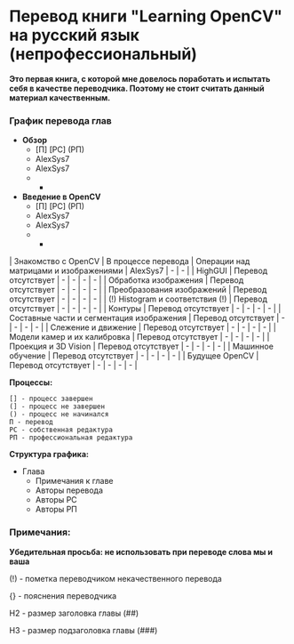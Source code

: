 # Перевод книги "Learning OpenCV" на русский язык (непрофессиональный)

**Это первая книга, с которой мне довелось поработать и испытать себя в качестве переводчика. Поэтому не стоит считать данный материал качественным.**

### График перевода глав

* **Обзор**
    * [П] [РС] (РП) 
    * AlexSys7 
    * AlexSys7 
    * -
* **Введение в OpenCV** 
    * [П] [РС] (РП) 
    * AlexSys7
    * AlexSys7 
    * -

| Знакомство с OpenCV | В процессе перевода | Операции над матрицами и изображениями | AlexSys7 | - | - |
| HighGUI | Перевод отсутствует | - | - | - | - |
| Обработка изображения | Перевод отсутствует | - | - | - | - |
| Преобразования изображений | Перевод отсутствует | - | - | - | - |
| (!) Histogram и соответствия (!) | Перевод отсутствует | - | - | - | - |
| Контуры | Перевод отсутствует | - | - | - | - |
| Составные части и сегментация изображения | Перевод отсутствует | - | - | - | - |
| Слежение и движение | Перевод отсутствует | - | - | - | - |
| Модели камер и их калибровка | Перевод отсутствует | - | - | - | - |
| Проекция и 3D Vision | Перевод отсутствует | - | - | - | - |
| Машинное обучение | Перевод отсутствует | - | - | - | - |
| Будущее OpenCV | Перевод отсутствует | - | - | - | - |

**Процессы:**

	[] - процесс завершен
	(] - процесс не завершен
	() - процесс не начинался
	П - перевод
	РС - собственная редактура
	РП - профессиональная редактура

**Структура графика:**
* Глава 
    * Примечания к главе 
    * Авторы перевода 
    * Авторы РС 
    * Авторы РП

### Примечания:

**Убедительная просьба: не использовать при переводе слова мы и ваша**

(!) - пометка переводчиком некачественного перевода

{} - пояснения переводчика

H2 - размер заголовка главы (##)

H3 - размер подзаголовка главы (###)
